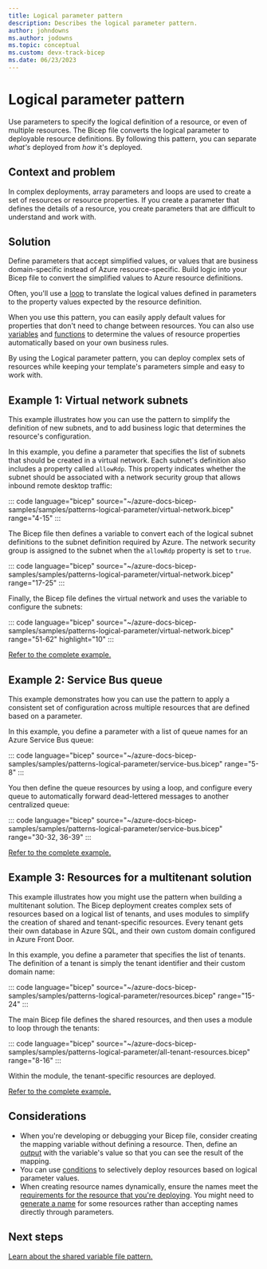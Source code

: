 ```yaml
---
title: Logical parameter pattern
description: Describes the logical parameter pattern.
author: johndowns
ms.author: jodowns
ms.topic: conceptual
ms.custom: devx-track-bicep
ms.date: 06/23/2023
---
```


# Logical parameter pattern

Use parameters to specify the logical definition of a resource, or even of multiple resources. The Bicep file converts the logical parameter to deployable resource definitions. By following this pattern, you can separate *what's* deployed from *how* it's deployed.

## Context and problem

In complex deployments, array parameters and loops are used to create a set of resources or resource properties. If you create a parameter that defines the details of a resource, you create parameters that are difficult to understand and work with.

## Solution

Define parameters that accept simplified values, or values that are business domain-specific instead of Azure resource-specific. Build logic into your Bicep file to convert the simplified values to Azure resource definitions.

Often, you'll use a [loop](loops.md) to translate the logical values defined in parameters to the property values expected by the resource definition.

When you use this pattern, you can easily apply default values for properties that don't need to change between resources. You can also use [variables](variables.md) and [functions](bicep-functions.md) to determine the values of resource properties automatically based on your own business rules.

By using the Logical parameter pattern, you can deploy complex sets of resources while keeping your template's parameters simple and easy to work with.

## Example 1: Virtual network subnets

This example illustrates how you can use the pattern to simplify the definition of new subnets, and to add business logic that determines the resource's configuration.

In this example, you define a parameter that specifies the list of subnets that should be created in a virtual network. Each subnet's definition also includes a property called `allowRdp`. This property indicates whether the subnet should be associated with a network security group that allows inbound remote desktop traffic:

::: code language="bicep" source="~/azure-docs-bicep-samples/samples/patterns-logical-parameter/virtual-network.bicep" range="4-15" :::

The Bicep file then defines a variable to convert each of the logical subnet definitions to the subnet definition required by Azure. The network security group is assigned to the subnet when the `allowRdp` property is set to `true`.

::: code language="bicep" source="~/azure-docs-bicep-samples/samples/patterns-logical-parameter/virtual-network.bicep" range="17-25" :::

Finally, the Bicep file defines the virtual network and uses the variable to configure the subnets:

::: code language="bicep" source="~/azure-docs-bicep-samples/samples/patterns-logical-parameter/virtual-network.bicep" range="51-62" highlight="10" :::

[Refer to the complete example.](https://github.com/Azure/azure-docs-bicep-samples/blob/main/samples/patterns-logical-parameter/virtual-network.bicep?azure-portal=true)

## Example 2: Service Bus queue

This example demonstrates how you can use the pattern to apply a consistent set of configuration across multiple resources that are defined based on a parameter.

In this example, you define a parameter with a list of queue names for an Azure Service Bus queue:

::: code language="bicep" source="~/azure-docs-bicep-samples/samples/patterns-logical-parameter/service-bus.bicep" range="5-8" :::

You then define the queue resources by using a loop, and configure every queue to automatically forward dead-lettered messages to another centralized queue:

::: code language="bicep" source="~/azure-docs-bicep-samples/samples/patterns-logical-parameter/service-bus.bicep" range="30-32, 36-39" :::

[Refer to the complete example.](https://github.com/Azure/azure-docs-bicep-samples/blob/main/samples/patterns-logical-parameter/service-bus.bicep?azure-portal=true)

## Example 3: Resources for a multitenant solution

This example illustrates how you might use the pattern when building a multitenant solution. The Bicep deployment creates complex sets of resources based on a logical list of tenants, and uses modules to simplify the creation of shared and tenant-specific resources. Every tenant gets their own database in Azure SQL, and their own custom domain configured in Azure Front Door.

In this example, you define a parameter that specifies the list of tenants. The definition of a tenant is simply the tenant identifier and their custom domain name:

::: code language="bicep" source="~/azure-docs-bicep-samples/samples/patterns-logical-parameter/resources.bicep" range="15-24" :::

The main Bicep file defines the shared resources, and then uses a module to loop through the tenants:

::: code language="bicep" source="~/azure-docs-bicep-samples/samples/patterns-logical-parameter/all-tenant-resources.bicep" range="8-16" :::

Within the module, the tenant-specific resources are deployed.

[Refer to the complete example.](https://github.com/Azure/azure-docs-bicep-samples/blob/main/samples/patterns-logical-parameter/all-tenant-resources.bicep?azure-portal=true)

## Considerations

- When you're developing or debugging your Bicep file, consider creating the mapping variable without defining a resource. Then, define an [output](outputs.md) with the variable's value so that you can see the result of the mapping.
- You can use [conditions](conditional-resource-deployment.md) to selectively deploy resources based on logical parameter values.
- When creating resource names dynamically, ensure the names meet the [requirements for the resource that you're deploying](../management/resource-name-rules.md). You might need to [generate a name](patterns-name-generation.md) for some resources rather than accepting names directly through parameters.

## Next steps

[Learn about the shared variable file pattern.](patterns-shared-variable-file.md)
